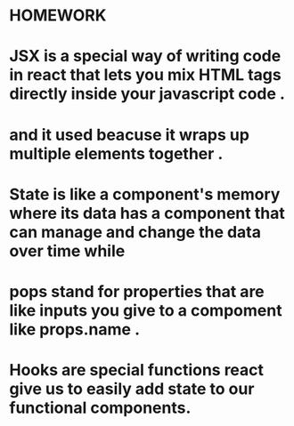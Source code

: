 # HOMEWORK
# JSX is a special way of writing code in react that lets you mix HTML tags directly inside your javascript code .
# and it used beacuse it wraps up multiple elements together .

# State is like a component's memory where its data has a component that can manage and change the data over time while
# pops stand for properties that are like inputs you give to a compoment like props.name .

# Hooks are special functions react give us to easily add state to our functional components.
